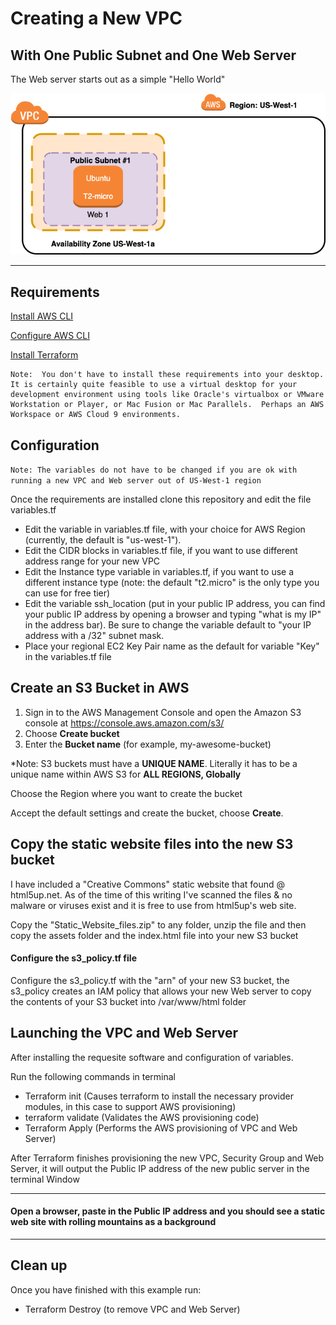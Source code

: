 # Creating a New VPC

## With One Public Subnet and One Web Server

The Web server starts out as a simple "Hello World"

<img src="One-public-one-web.png">

------

## Requirements 

[Install AWS CLI](https://docs.aws.amazon.com/cli/latest/userguide/cli-chap-install.html)

[Configure AWS CLI](https://docs.aws.amazon.com/cli/latest/userguide/cli-chap-configure.html)

[Install Terraform](https://learn.hashicorp.com/tutorials/terraform/install-cli)

```
Note:  You don't have to install these requirements into your desktop.  It is certainly quite feasible to use a virtual desktop for your development environment using tools like Oracle's virtualbox or VMware Workstation or Player, or Mac Fusion or Mac Parallels.  Perhaps an AWS Workspace or AWS Cloud 9 environments.
```

## Configuration

`Note: The variables do not have to be changed if you are ok with running a new VPC and Web server out of US-West-1 region`

Once the requirements are installed clone this repository and edit the file variables.tf

*  Edit the variable in variables.tf file, with your choice for AWS Region (currently, the default is "us-west-1").
*  Edit the CIDR blocks in variables.tf file,  if you want to use different address range for your new VPC
*  Edit the Instance type variable in variables.tf,  if you want to use a different instance type (note: the default "t2.micro" is the only type you can use for free tier)
*  Edit the variable ssh_location (put in your public IP address, you can find your public IP address by opening a browser and typing "what is my IP" in the address bar). Be sure to change the variable default to "your IP address with a  /32" subnet mask.  
*  Place your regional EC2 Key Pair name as the default for variable "Key" in the variables.tf file

## Create an S3 Bucket in AWS

1. Sign in to the AWS Management Console and open the Amazon S3 console at https://console.aws.amazon.com/s3/
2. Choose **Create bucket**
3. Enter the **Bucket name** (for example, my-awesome-bucket)

*Note: S3 buckets must have a **UNIQUE NAME**. Literally it has to be a unique name within AWS S3 for **ALL REGIONS, Globally**

Choose the Region where you want to create the bucket

Accept the default settings and create the bucket, choose **Create**.

## Copy the static website files into the new S3 bucket

I have included a "Creative Commons" static website that found @ html5up.net.  As of the time of this writing I've scanned the files & no malware or viruses exist and it is free to use from html5up's web site.

Copy the "Static_Website_files.zip" to any folder, unzip the file and then copy the assets folder and the index.html file into your new S3 bucket

#### Configure the s3_policy.tf file

Configure the s3_policy.tf  with the "arn" of your new S3 bucket, the s3_policy creates an IAM policy that allows your new Web server to copy the contents of your S3 bucket into /var/www/html folder 

## Launching the VPC and Web Server

After installing the requesite software and configuration of variables.

Run the following commands in terminal

* Terraform init (Causes terraform to install the necessary provider modules, in this case to support AWS provisioning)
* terraform validate (Validates the AWS provisioning code)
* Terraform Apply (Performs the AWS provisioning of VPC and Web Server)

After Terraform finishes provisioning the new VPC, Security Group and Web Server, it will output the Public IP address of the new public server in the terminal Window

------

#### Open a browser, paste in the Public IP address and you should see a static web site with rolling mountains as a background
------

## Clean up

Once you have finished with this example run:

* Terraform Destroy (to remove VPC and Web Server)